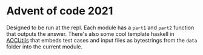 # Advent of code 2021

Designed to be run at the repl. Each module has a `part1` and `part2` function that outputs the answer. There's also some cool template haskell in [AOCUtils](https://github.com/jmorag/aoc2021/blob/b70e691e1c2f7b47d1bea7c46dc4f057dacf34c9/src/AOCUtils.hs#L24-L31) that embeds test cases and input files as bytestrings from the `data` folder into the current module.
